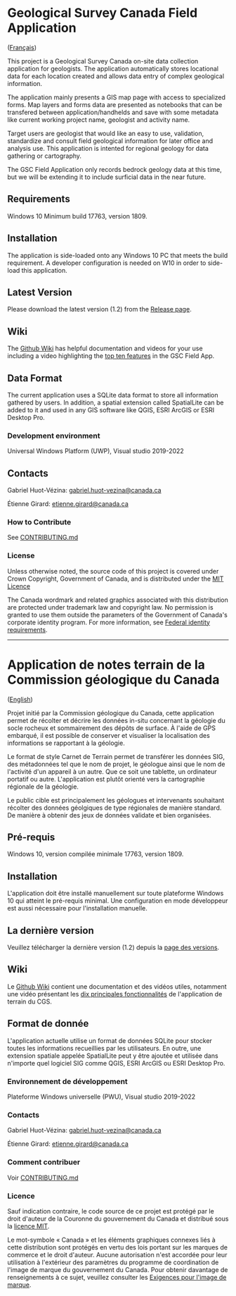 # Geological Survey Canada Field Application

([Français](#Application-de-notes-terrain-de-la-Commission-géologique-du-Canada))

This project is a Geological Survey Canada on-site data collection application for geologists. The application automatically stores locational data for each location created and allows data entry of complex geological information. 

The application mainly presents a GIS map page with access to specialized forms. Map layers and forms data are presented as notebooks that can be transfered between application/handhelds and save with some metadata like current working project name, geologist and activity name.

Target users are geologist that would like an easy to use, validation, standardize and consult field geological information for later office and analysis use. This application is intented for regional geology for data gathering or cartography.

The GSC Field Application only records bedrock geology data at this time, but we will be extending it to include surficial data in the near future.

## Requirements

Windows 10 Minimum build 17763, version 1809. 

## Installation

The application is side-loaded onto any Windows 10 PC that meets the build requirement. A developer configuration is needed on W10 in order to side-load this application.

## Latest Version

Please download the latest version (1.2) from the [Release page](https://github.com/NRCan/GSC-Field-Application/releases/tag/1.2).

## Wiki

The [Github Wiki](https://github.com/NRCan/GSC-Field-Application/wiki) has helpful documentation and videos for your use including a video highlighting the [top ten features](https://www.youtube.com/watch?v=Q-L2iQuTulk&list=PLmWZ-zVvFerjDBzcOUsH5pIRZBOS6wCLF&index=6) in the GSC Field App.

## Data Format

The current application uses a SQLite data format to store all information gathered by users. In addition, a spatial extension called SpatialLite can be added to it and used in any GIS software like QGIS, ESRI ArcGIS or ESRI Desktop Pro.

### Development environment

Universal Windows Platform (UWP), Visual studio 2019-2022

## Contacts

Gabriel Huot-Vézina: gabriel.huot-vezina@canada.ca

Étienne Girard: etienne.girard@canada.ca

### How to Contribute

See [CONTRIBUTING.md](CONTRIBUTING.md)

### License
Unless otherwise noted, the source code of this project is covered under Crown Copyright, Government of Canada, and is distributed under the [MIT Licence](LICENSE.txt)

The Canada wordmark and related graphics associated with this distribution are protected under trademark law and copyright law. No permission is granted to use them outside the parameters of the Government of Canada's corporate identity program. For more information, see [Federal identity requirements](https://www.canada.ca/en/treasury-board-secretariat/topics/government-communications/federal-identity-requirements.html).

______________________

# Application de notes terrain de la Commission géologique du Canada

([English](#Geological-Survey-Canada-Field-Application))

Projet initié par la Commission géologique du Canada, cette application permet de récolter et décrire les données in-situ concernant la géologie du socle rocheux et sommairement des dépôts de surface. À l'aide de GPS embarqué, il est possible de conserver et visualiser la localisation des informations se rapportant à la géologie. 

Le format de style Carnet de Terrain permet de transférer les données SIG, des métadonnées tel que le nom de projet, le géologue ainsi que le nom de l'activité d'un appareil à un autre. Que ce soit une tablette, un ordinateur portatif ou autre. L'application est plutôt orienté vers la cartographie régionale de la géologie.

Le public cible est principalement les géologues et intervenants souhaitant récolter des données géolgiques de type régionales de manière standard. De manière à obtenir des jeux de données validate et bien organisées.


## Pré-requis

Windows 10, version compilée minimale 17763, version 1809. 

## Installation

L'application doit être installé manuellement sur toute plateforme Windows 10 qui atteint le pré-requis minimal. Une configuration en mode développeur est aussi nécessaire pour l'installation manuelle.

## La dernière version

Veuillez télécharger la dernière version (1.2) depuis la [page des versions](https://github.com/NRCan/GSC-Field-Application/releases/tag/1.2).

## Wiki

Le [Github Wiki](https://github.com/NRCan/GSC-Field-Application/wiki) contient une documentation et des vidéos utiles, notamment une vidéo présentant les [dix principales fonctionnalités](https://www.youtube.com/watch?v=Q-L2iQuTulk&list=PLmWZ-zVvFerjDBzcOUsH5pIRZBOS6wCLF&index=6) de l'application de terrain du CGS.

## Format de donnée

L'application actuelle utilise un format de données SQLite pour stocker toutes les informations recueillies par les utilisateurs. En outre, une extension spatiale appelée SpatialLite peut y être ajoutée et utilisée dans n'importe quel logiciel SIG comme QGIS, ESRI ArcGIS ou ESRI Desktop Pro.

### Environnement de développement

Plateforme Windows universelle (PWU), Visual studio 2019-2022

### Contacts

Gabriel Huot-Vézina: gabriel.huot-vezina@canada.ca

Étienne Girard: etienne.girard@canada.ca

### Comment contribuer

Voir [CONTRIBUTING.md](CONTRIBUTING.md)

### Licence

Sauf indication contraire, le code source de ce projet est protégé par le droit d'auteur de la Couronne du gouvernement du Canada et distribué sous la [licence MIT](LICENSE.txt).

Le mot-symbole « Canada » et les éléments graphiques connexes liés à cette distribution sont protégés en vertu des lois portant sur les marques de commerce et le droit d'auteur. Aucune autorisation n'est accordée pour leur utilisation à l'extérieur des paramètres du programme de coordination de l'image de marque du gouvernement du Canada. Pour obtenir davantage de renseignements à ce sujet, veuillez consulter les [Exigences pour l'image de marque](https://www.canada.ca/fr/secretariat-conseil-tresor/sujets/communications-gouvernementales/exigences-image-marque.html).
